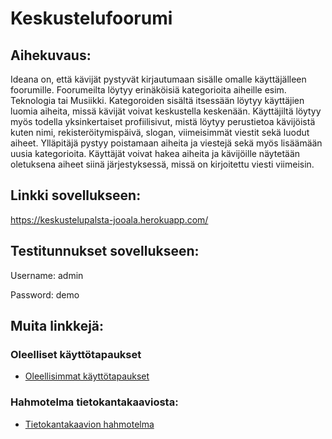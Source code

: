 # Keskustelufoorumi

## Aihekuvaus:

Ideana on, että kävijät pystyvät kirjautumaan sisälle omalle käyttäjälleen foorumille. Foorumeilta löytyy erinäköisiä kategorioita aiheille esim. Teknologia tai Musiikki. Kategoroiden sisältä itsessään löytyy käyttäjien luomia aiheita, missä kävijät voivat keskustella keskenään. Käyttäjiltä löytyy myös todella yksinkertaiset profiilisivut, mistä löytyy perustietoa kävijöistä kuten nimi, rekisteröitymispäivä, slogan, viimeisimmät viestit sekä luodut aiheet. Ylläpitäjä pystyy poistamaan aiheita ja viestejä sekä myös lisäämään uusia kategorioita. Käyttäjät voivat hakea aiheita ja kävijöille näytetään oletuksena aiheet siinä järjestyksessä, missä on kirjoitettu viesti viimeisin. 


## Linkki sovellukseen:
https://keskustelupalsta-jooala.herokuapp.com/

## Testitunnukset sovellukseen:
Username: admin

Password: demo

## Muita linkkejä:

### Oleelliset käyttötapaukset
- [Oleellisimmat käyttötapaukset](https://github.com/jooala/keskustelufoorumi/blob/master/documentation/k%C3%A4ytt%C3%B6tapaukset.md)

### Hahmotelma tietokantakaaviosta:
- [Tietokantakaavion hahmotelma](https://github.com/jooala/keskustelufoorumi/blob/master/documentation/tietokantakaavio.png)
